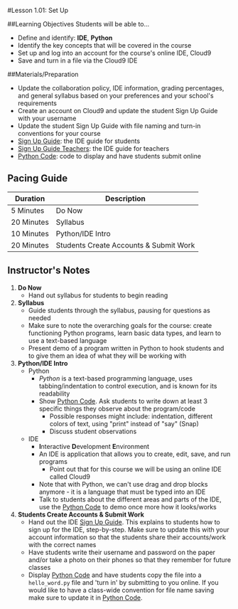#Lesson 1.01: Set Up

##Learning Objectives
Students will be able to...

* Define and identify: **IDE**, **Python**
* Identify the key concepts that will be covered in the course
* Set up and log into an account for the course's online IDE, Cloud9
* Save and turn in a file via the Cloud9 IDE

##Materials/Preparation
* Update the collaboration policy, IDE information, grading percentages, and general syllabus based on your preferences and your school's requirements
* Create an account on Cloud9 and update the student Sign Up Guide with your username
* Update the student Sign Up Guide with file naming and turn-in conventions for your course
* [Sign Up Guide]: the IDE guide for students
* [Sign Up Guide Teachers]: the IDE guide for teachers
* [Python Code]: code to display and have students submit online

## Pacing Guide
| **Duration**   | **Description** |
| ---------- | ----------- |
| 5 Minutes  | Do Now      |
| 20 Minutes | Syllabus    |
| 10 Minutes | Python/IDE Intro |
| 20 Minutes | Students Create Accounts & Submit Work |

## Instructor's Notes

1. **Do Now**
    * Hand out syllabus for students to begin reading
2. **Syllabus**
	* Guide students through the syllabus, pausing for questions as needed
    * Make sure to note the overarching goals for the course: create functioning Python programs, learn basic data types, and learn to use a text-based language
	* Present demo of a program written in Python to hook students and to give them an idea of what they will be working with
3. **Python/IDE Intro**
	* Python
		* *Python* is a text-based programming language, uses tabbing/indentation to control execution, and is known for its readability 
		* Show [Python Code].  Ask students to write down at least 3 specific things they observe about the program/code
	        * Possible responses might include: indentation, different colors of text, using "print" instead of "say" (Snap)
	        * Discuss student observations
	* IDE
		* **I**nteractive **D**evelopment **E**nvironment 
		* An IDE is application that allows you to create, edit, save, and run programs
		    * Point out that for this course we will be using an online IDE called Cloud9 
		* Note that with Python, we can't use drag and drop blocks anymore - it is a language that must be typed into an IDE 
		* Talk to students about the different areas and parts of the IDE, use the [Python Code] to demo once more how it looks/works
4. **Students Create Accounts & Submit Work**
	* Hand out the IDE [Sign Up Guide]. This explains to students how to sign up for the IDE, step-by-step. Make sure to update this with your account information so that the students share their accounts/work with the correct names
	* Have students write their username and password on the paper and/or take a photo on their phones so that they remember for future classes
	* Display [Python Code] and have students copy the file into a `hello_word.py` file and 'turn in' by submitting to you online. If you would like to have a class-wide convention for file name saving make sure to update it in [Python Code]. 



[Python Code]: https://teals-introcs.gitbooks.io/2nd-semester-introduction-to-computer-science-pri/content/units/1_unit/01_lesson/hello_world.html
[Sign Up Guide]: https://teals-introcs.gitbooks.io/2nd-semester-introduction-to-computer-science-pri/content/units/1_unit/01_lesson/Python_online_editor_sign_up.html
[Sign Up Guide Teachers]: https://teals-introcs.gitbooks.io/2nd-semester-introduction-to-computer-science-pri/content/units/1_unit/01_lesson/Python_online_editor_sign_up_teachers.html